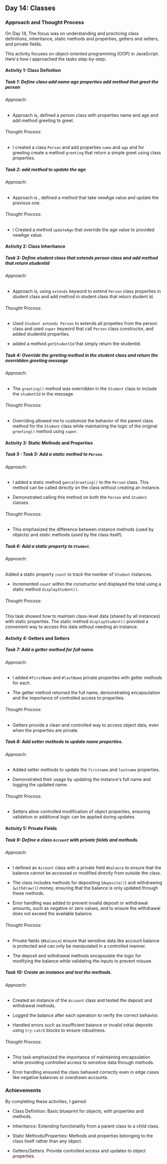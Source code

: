## Day 14: Classes

### Approach and Thought Process

On Day 14, The focus was on understanding and practicing class definitions, inheritance, static methods and properties, getters and setters, and private fields.

This activity focuses on object-oriented programming (OOP) in JavaScript. Here's how I approached the tasks step-by-step:
#### Activity 1: Class Definition

##### Task 1: Define class add name age properties add method that greet the person

###### Approach:
* Approach is, defined a person class with properties name and age and add method greeting to greet.

###### Thought Process:
* I created a class `Person` and add properties `name` and `age` and for greeting create a method `greeting` that return a simple greet using class properties.

##### Task 2: add method to update the age

###### Approach:
* Approach is , defined a method that take newAge value and update the previous one.


###### Thought Process:
* I Created a method `updateAge` that override the age value to provided newAge value.

#### Activity 2: Class Inheritance

##### Task 3: Define student class that extends person class and add method that return studentid

###### Approach:
* Approach is, using `extends` keyword to extend `Person` class properties in student class and add method in student class that return student id.

###### Thought Process:

* Used `Student extends Person` to extends all propeties from the person class and used `super` keyword that call `Person` class constructor, and added studentId properties.

* added a method `getStudentId` that simply return the studentid.

##### Task 4: Override the grreting method in the student class and return the overridden greeting message

###### Approach:
* The `greeting()` method was overridden in the `Student` class to include the `studentId` in the message.

###### Thought Process:

* Overriding allowed me to customize the behavior of the parent class method for the `Student` class while maintaining the logic of the original `greeting()` method using `super`.


#### Activity 3: Static Methods and Properties

##### Task 5 : Task 5: Add a static method to `Person`.

###### Approach:

* I added a static method `genralGreeting()` to the `Person` class. This method can be called directly on the class without creating an instance.

* Demonstrated calling this method on both the `Person` and `Student` classes.

###### Thought Process:

* This emphasized the difference between instance methods (used by objects) and static methods (used by the class itself).

##### Task 6: Add a static property to `Student`.

###### Approach:

Added a static property `count` to track the number of `Student` instances.

* Incremented `count` within the constructor and displayed the total using a static method `displayStudent()`.

###### Thought Process:

This task showed how to maintain class-level data (shared by all instances) with static properties.
The static method `displayStudent()` provided a convenient way to access this data without needing an instance.

#### Activity 4: Getters and Setters

##### Task 7: Add a getter method for full name.

###### Approach:
* I added `#firstName` and `#lastName` private properties with getter methods for each.

* The getter method returned the full name, demonstrating encapsulation and the importance of controlled access to properties.

###### Thought Process:
* Getters provide a clean and controlled way to access object data, even when the properties are private.

##### Task 8: Add setter methods to update name properties.

###### Approach:
* Added setter methods to update the `firstname` and `lastname` properties.

* Demonstrated their usage by updating the instance's full name and logging the updated name.

###### Thought Process:
* Setters allow controlled modification of object properties, ensuring validation or additional logic can be applied during updates.

#### Activity 5: Private Fields

##### Task 9: Define a class `Account` with private fields and methods.

###### Approach:
* I defined an `Account` class with a private field `#balance` to ensure that the balance cannot be accessed or modified directly from outside the class.

* The class includes methods for depositing (`deposite()`) and withdrawing (`withdraw()`) money, ensuring that the balance is only updated through these methods.

* Error handling was added to prevent invalid deposit or withdrawal amounts, such as negative or zero values, and to ensure the withdrawal does not exceed the available balance.

###### Thought Process:
* Private fields (`#balance`) ensure that sensitive data like account balance is protected and can only be manipulated in a controlled manner.

* The deposit and withdrawal methods encapsulate the logic for modifying the balance while validating the inputs to prevent misuse.

##### Task 10: Create an instance and test the methods.

###### Approach:
* Created an instance of the `Account` class and tested the deposit and withdrawal methods.

* Logged the balance after each operation to verify the correct behavior.

* Handled errors such as insufficient balance or invalid initial deposits using `try-catch` blocks to ensure robustness.

###### Thought Process:
* This task emphasized the importance of maintaining encapsulation while providing controlled access to sensitive data through methods.

* Error handling ensured the class behaved correctly even in edge cases like negative balances or overdrawn accounts.

### Achievements
By completing these activities, I gained:

* Class Definition: Basic blueprint for objects, with properties and methods.

* Inheritance: Extending functionality from a parent class to a child class.

* Static Methods/Properties: Methods and properties belonging to the class itself rather than any object.

* Getters/Setters: Provide controlled access and updates to object properties.